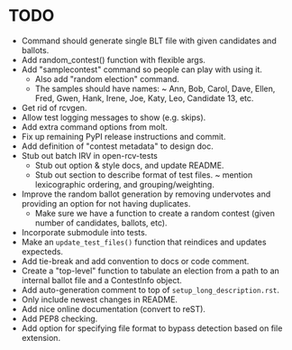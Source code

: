 TODO
====

* Command should generate single BLT file with given candidates and ballots.
* Add random_contest() function with flexible args.
* Add "samplecontest" command so people can play with using it.
  - Also add "random election" command.
  - The samples should have names:
    ~ Ann, Bob, Carol, Dave, Ellen, Fred, Gwen, Hank, Irene, Joe, Katy, Leo,
      Candidate 13, etc.
* Get rid of rcvgen.
* Allow test logging messages to show (e.g. skips).
* Add extra command options from molt.
* Fix up remaining PyPI release instructions and commit.
* Add definition of "contest metadata" to design doc.
* Stub out batch IRV in open-rcv-tests
  - Stub out option & style docs, and update README.
  - Stub out section to describe format of test files.
    ~ mention lexicographic ordering, and grouping/weighting.
* Improve the random ballot generation by removing undervotes and
  providing an option for not having duplicates.
  - Make sure we have a function to create a random contest (given
    number of candidates, ballots, etc).
* Incorporate submodule into tests.
* Make an `update_test_files()` function that reindices and updates expecteds.
* Add tie-break and add convention to docs or code comment.
* Create a "top-level" function to tabulate an election from a path to
  an internal ballot file and a ContestInfo object.
* Add auto-generation comment to top of `setup_long_description.rst`.
* Only include newest changes in README.
* Add nice online documentation (convert to reST).
* Add PEP8 checking.
* Add option for specifying file format to bypass detection based on file extension.
